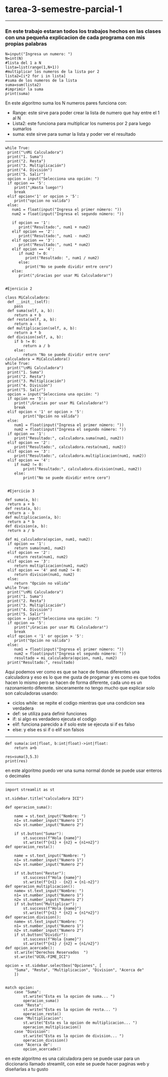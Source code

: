 # tarea-3-semestre-parcial-1
---
### En este trabajo estaran todos los trabajos hechos en las clases con una pequeña explicacion de cada programa con mis propias palabras

``` 
N=input("Ingresa un numero: ")
N=int(N)
#lista del 1 a N
lista=list(range(1,N+1))
#multiplicar los numeros de la lista por 2
lista2=[i*2 for i in lista]
#suma de los numeros de la lista
suma=sum(lista2)
#imprimir la suma
print(suma)
``` 
En este algoritmo suma los N numeros pares 
funciona con:
- Range: este sirve para poder crear la lista de numero que hay entre el 1 al N
- Lista2: este funciona para multiplicar los numeros por 2 para luego sumarlos
- suma: este sirve para sumar la lista y poder ver el resultado

---
```
while True:
 print("\nMi Calculadora")
 print("1. Suma")
 print("2. Resta")
 print("3. Multiplicación")
 print("4. División")
 print("5. Salir")
 opcion = input("Selecciona una opción: ")
 if opcion == '5':
    print("¡Hasta luego!")
    break
 elif opcion<'1' or opcion > '5':
    print("opcion no valida")
 else:
   num1 = float(input("Ingresa el primer número: "))
   num2 = float(input("Ingresa el segundo número: "))
   
   if opcion == '1':
      print("Resultado:", num1 + num2)
   elif opcion == '2':
      print("Resultado:", num1 - num2)
   elif opcion == '3':
      print("Resultado:", num1 * num2)
   elif opcion == '4':
      if num2 != 0:
         print("Resultado: ", num1 / num2)
      else:
         print("No se puede dividir entre cero")
   else:
      print("¡Gracias por usar Mi Calculadora!")

 
#Ejercicio 2

class MiCalculadora:
 def __init__(self):
    pass
 def suma(self, a, b):
    return a + b
 def resta(self, a, b):
    return a - b
 def multiplicacion(self, a, b):
    return a * b
 def division(self, a, b):
    if b != 0:
        return a / b
    else:
        return "No se puede dividir entre cero" 
calculadora = MiCalculadora()
while True:
 print("\nMi Calculadora")
 print("1. Suma")
 print("2. Resta")
 print("3. Multiplicación")
 print("4. División")
 print("5. Salir")
 opcion = input("Selecciona una opción: ")
 if opcion == '5':
    print("¡Gracias por usar Mi Calculadora!")
    break
 elif opcion < '1' or opcion > '5':
        print("Opción no válida")
 else:
    num1 = float(input("Ingresa el primer número: "))
    num2 = float(input("Ingresa el segundo número: "))
 if opcion == '1':
    print("Resultado:", calculadora.suma(num1, num2))
 elif opcion == '2':
    print("Resultado:", calculadora.resta(num1, num2))
 elif opcion == '3':
    print("Resultado:", calculadora.multiplicacion(num1, num2))
 elif opcion == '4':
    if num2 != 0:
        print("Resultado:", calculadora.division(num1, num2))
    else:
        print("No se puede dividir entre cero")
 

 #Ejercicio 3

def suma(a, b):
 return a + b
def resta(a, b):
 return a - b
def multiplicacion(a, b):
 return a * b
def division(a, b):
 return a / b

def mi_calculadora(opcion, num1, num2):
 if opcion == '1':
    return suma(num1, num2)
 elif opcion == '2':
    return resta(num1, num2)
 elif opcion == '3':
    return multiplicacion(num1, num2)
 elif opcion == '4' and num2 != 0:
    return division(num1, num2)
 else:
    return "Opción no válida"
while True:
 print("\nMi Calculadora")
 print("1. Suma")
 print("2. Resta")
 print("3. Multiplicación")
 print("4. División")
 print("5. Salir")
 opcion = input("Selecciona una opción: ")
 if opcion == '5':
    print("¡Gracias por usar Mi Calculadora!")
    break
 elif opcion < '1' or opcion > '5':
    print("Opción no válida")
 else:
    num1 = float(input("Ingresa el primer número: "))
    num2 = float(input("Ingresa el segundo número: "))
    resultado = mi_calculadora(opcion, num1, num2)
 print("Resultado:", resultado) 
 ```
Aqui podemos ver como es que se hace de fomas diferentes una calculadora y eso es lo que me gusta de progamar y es como es que todos hacen lo mismo pero se hacen de forma diferente, cada uno es un razonamiento diferente.
sinceramente no tengo mucho que explicar solo son calculadoras usando:
- ciclos while: se repite el codigo mientras que una condicion sea verdadera
- def: se utiliza para definir funciones 
- if: si algo es verdadero ejecuta el codigo 
- elif: funciona parecido a if solo este se ejecuta si if es falso 
- else: y else es si if o elif son falsos

---

```
def suma(a:int|float, b:int|float)->int|float:
    return a+b

res=suma(3,5.3)
print(res)
```
en este algoritmo puedo ver una suma normal donde se puede usar enteros o decimales 

---

```
import streamlit as st

st.sidebar.title("calculadora ICI")

def operacion_suma():

    name = st.text_input("Nombre: ")
    n1= st.number_input("Numero 1")
    n2= st.number_input("Numero 2")

    if st.button("Sumar"):
        st.success(f"Hola {name}")
        st.write(f"{n1} + {n2} = {n1+n2}")
def operacion_resta():

    name = st.text_input("Nombre: ")
    n1= st.number_input("Numero 1")
    n2= st.number_input("Numero 2")

    if st.button("Restar"):
        st.success(f"Hola {name}")
        st.write(f"{n1} - {n2} = {n1-n2}")
def operacion_multiplicacion():
    name= st.text_input("Nombre: ")
    n1= st.number_input("Numero 1")
    n2= st.number_input("Numero 2")
    if st.button("Multiplicar"):
        st.success(f"Hola {name}")
        st.write(f"{n1} * {n2} = {n1*n2}")
def operacion_division():
    name= st.text_input("Nombre: ")
    n1= st.number_input("Numero 1")
    n2= st.number_input("Numero 2")
    if st.button("Dividir"):
        st.success(f"Hola {name}")
        st.write(f"{n1} / {n2} = {n1/n2}")
def opcion_acercade():
    st.write("Derechos Reservados  ")
    st.write("UCOL-FIME_ICI")

opcion = st.sidebar.selectbox("Opciones", [
    "Suma", "Resta", "Multiplicacion", "Division", "Acerca de"
    ])


match opcion:
    case "Suma":
        st.write("Esta es la opcion de suma... ")
        operacion_suma()
    case "Resta":
        st.write("Esta es la opcion de resta... ")
        operacion_resta()
    case "Multiplicacion":
        st.write("Esta es la opcion de multiplicacion... ")
        operacion_multiplicacion()
    case "Division":
        st.write("Esta es la opcion de division... ")
        operacion_division()
    case "Acerca de":
        opcion_acercade()
```

en este algoritmo es una calculadora pero se puede usar para un diccionario llamado streamlit,
con este se puede hacer paginas web y diseñarlas a tu gusto